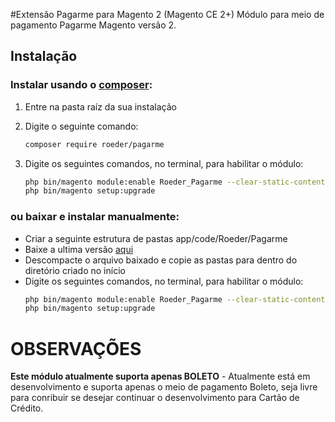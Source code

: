 #Extensão Pagarme para Magento 2 (Magento CE 2+)
Módulo para meio de pagamento Pagarme Magento versão 2. 

## Instalação
### Instalar usando o [composer](https://getcomposer.org/):

1. Entre na pasta raíz da sua instalação
2. Digite o seguinte comando:
    ```bash
    composer require roeder/pagarme
    ```
    
3. Digite os seguintes comandos, no terminal, para habilitar o módulo:

    ```bash
    php bin/magento module:enable Roeder_Pagarme --clear-static-content
    php bin/magento setup:upgrade
    ```
### ou baixar e instalar manualmente:


* Criar a seguinte estrutura de pastas app/code/Roeder/Pagarme
* Baixe a ultima versão [aqui](https://codeload.github.com/brunoroeder/magento2-Pagarme/zip/master)
* Descompacte o arquivo baixado e copie as pastas para dentro do diretório criado no início
* Digite os seguintes comandos, no terminal, para habilitar o módulo:
    ```bash
    php bin/magento module:enable Roeder_Pagarme --clear-static-content
    php bin/magento setup:upgrade
    ```
    

OBSERVAÇÕES
===========

**Este módulo atualmente suporta apenas BOLETO** - Atualmente está em desenvolvimento e suporta apenas o meio de pagamento Boleto, seja livre para conribuir se desejar continuar o desenvolvimento para Cartão de Crédito.
